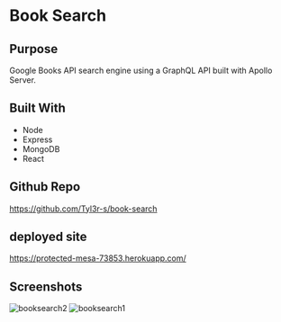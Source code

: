 # Book Search 

## Purpose
Google Books API search engine using a GraphQL API built with Apollo Server.

## Built With
* Node
* Express
* MongoDB
* React

## Github Repo
https://github.com/Tyl3r-s/book-search

## deployed site
https://protected-mesa-73853.herokuapp.com/

## Screenshots
![booksearch2](https://user-images.githubusercontent.com/103789071/193642046-47d16f2f-dd52-4437-811d-aaf9cf9f6ab5.png)
![booksearch1](https://user-images.githubusercontent.com/103789071/193642048-16fc374e-a29c-4b09-bf4d-cef328eced1c.png)